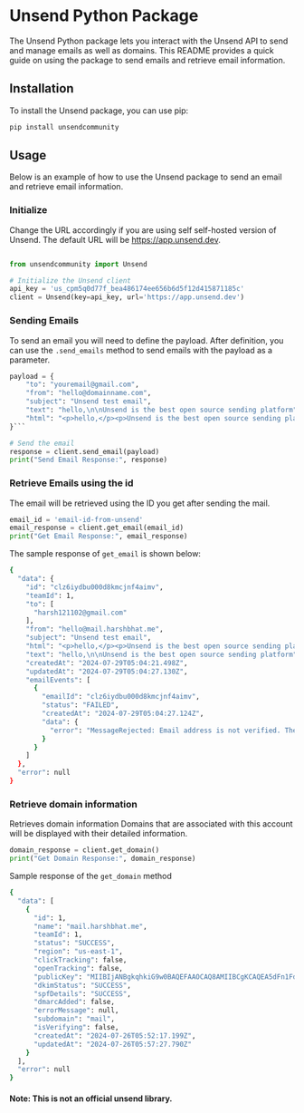 # Unsend Python Package
The Unsend Python package lets you interact with the Unsend API to send and manage emails as well as domains. This README provides a quick guide on using the package to send emails and retrieve email information.

## Installation
To install the Unsend package, you can use pip:

```bash 
pip install unsendcommunity
```

## Usage
Below is an example of how to use the Unsend package to send an email and retrieve email information.

### Initialize
Change the URL accordingly if you are using self self-hosted version of Unsend. The default URL will be https://app.unsend.dev.
```python

from unsendcommunity import Unsend

# Initialize the Unsend client
api_key = 'us_cpm5q0d77f_bea486174ee656b6d5f12d415871185c'
client = Unsend(key=api_key, url='https://app.unsend.dev')

```

### Sending Emails
To send an email you will need to define the payload. After definition, you can use the ```.send_emails``` method to send emails with the payload as a parameter.

```python
payload = {
    "to": "youremail@gmail.com",
    "from": "hello@domainname.com",
    "subject": "Unsend test email",
    "text": "hello,\n\nUnsend is the best open source sending platform",
    "html": "<p>hello,</p><p>Unsend is the best open source sending platform</p><p>check out <a href='https://unsend.dev'>unsend.dev</a></p>",
}```

# Send the email
response = client.send_email(payload)
print("Send Email Response:", response)
```
### Retrieve Emails using the id 
The email will be retrieved using the ID you get after sending the mail. 
```python
email_id = 'email-id-from-unsend'
email_response = client.get_email(email_id)
print("Get Email Response:", email_response)
```

The sample response of ``get_email`` is shown below:


```bash
{
  "data": {
    "id": "clz6iydbu000d8kmcjnf4aimv",
    "teamId": 1,
    "to": [
      "harsh121102@gmail.com"
    ],
    "from": "hello@mail.harshbhat.me",
    "subject": "Unsend test email",
    "html": "<p>hello,</p><p>Unsend is the best open source sending platform</p><p>check out <a href='https://unsend.dev'>unsend.dev</a></p>",
    "text": "hello,\n\nUnsend is the best open source sending platform",
    "createdAt": "2024-07-29T05:04:21.498Z",
    "updatedAt": "2024-07-29T05:04:27.130Z",
    "emailEvents": [
      {
        "emailId": "clz6iydbu000d8kmcjnf4aimv",
        "status": "FAILED",
        "createdAt": "2024-07-29T05:04:27.124Z",
        "data": {
          "error": "MessageRejected: Email address is not verified. The following identities failed the check in region US-EAST-1: harsh121102@gmail.com"
        }
      }
    ]
  },
  "error": null
}
```

### Retrieve domain information

Retrieves domain information 
Domains that are associated with this account will be displayed with their detailed information. 

```python
domain_response = client.get_domain()
print("Get Domain Response:", domain_response)
```

Sample response of the ``get_domain`` method

```bash
{
  "data": [
    {
      "id": 1,
      "name": "mail.harshbhat.me",
      "teamId": 1,
      "status": "SUCCESS",
      "region": "us-east-1",
      "clickTracking": false,
      "openTracking": false,
      "publicKey": "MIIBIjANBgkqhkiG9w0BAQEFAAOCAQ8AMIIBCgKCAQEA5dFn1FdRfU1243apb5aMtxVSihb0QJdoJopzr3JmKLQSsyrnwKdX7sfQ8v9Az0Xh0GTIyTUGVwHQdxM79gewSn7MyCVzteGBzoQMpuMzDaIoP5lprvxap1D1iosMJYztGdAM4694R+GuU+XSI/0OasDDlYYo7Ua8gYO8LLAHrxQrtvUOgCvbOQYfkz6zQUu9B0Zba+xNp04klHHcB32Ik2Tn6oWFTpvxbTpfFXOq94uB1TxqeBeEGAdMaQu/PpiB8eumKhxHwIA3vJeYfJ3YbLzI+NbnBAlAEMXOmrX59KvVaEKgtTHIQ//yT8gkDtasGvO6uengi8D53MkLO6/ScwIDAQAB",
      "dkimStatus": "SUCCESS",
      "spfDetails": "SUCCESS",
      "dmarcAdded": false,
      "errorMessage": null,
      "subdomain": "mail",
      "isVerifying": false,
      "createdAt": "2024-07-26T05:52:17.199Z",
      "updatedAt": "2024-07-26T05:57:27.790Z"
    }
  ],
  "error": null
}
```
#### Note: This is not an official unsend library.
